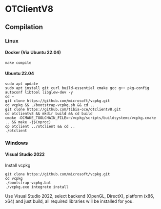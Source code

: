 # OTClientV8

## Compilation

### Linux

#### Docker (Via Ubuntu 22.04)

```
make compile
```

#### Ubuntu 22.04

```
sudo apt update
sudo apt install git curl build-essential cmake gcc g++ pkg-config autoconf libtool libglew-dev -y
cd ~
git clone https://github.com/microsoft/vcpkg.git
cd vcpkg && ./bootstrap-vcpkg.sh && cd ..
git clone https://github.com/tibia-oce/otclientv8.git
cd otclientv8 && mkdir build && cd build
cmake -DCMAKE_TOOLCHAIN_FILE=~/vcpkg/scripts/buildsystems/vcpkg.cmake .. && make -j$(nproc)
cp otclient ../otclient && cd ..
./otclient
```

### Windows

#### Visual Studio 2022

Install vcpkg

```
git clone https://github.com/microsoft/vcpkg.git
cd vcpkg
./bootstrap-vcpkg.bat
./vcpkg.exe integrate install
```

Use Visual Studio 2022, select backend (OpenGL, DirectX), platform (x86, x64) and just build, all required libraries will be installed for you.
